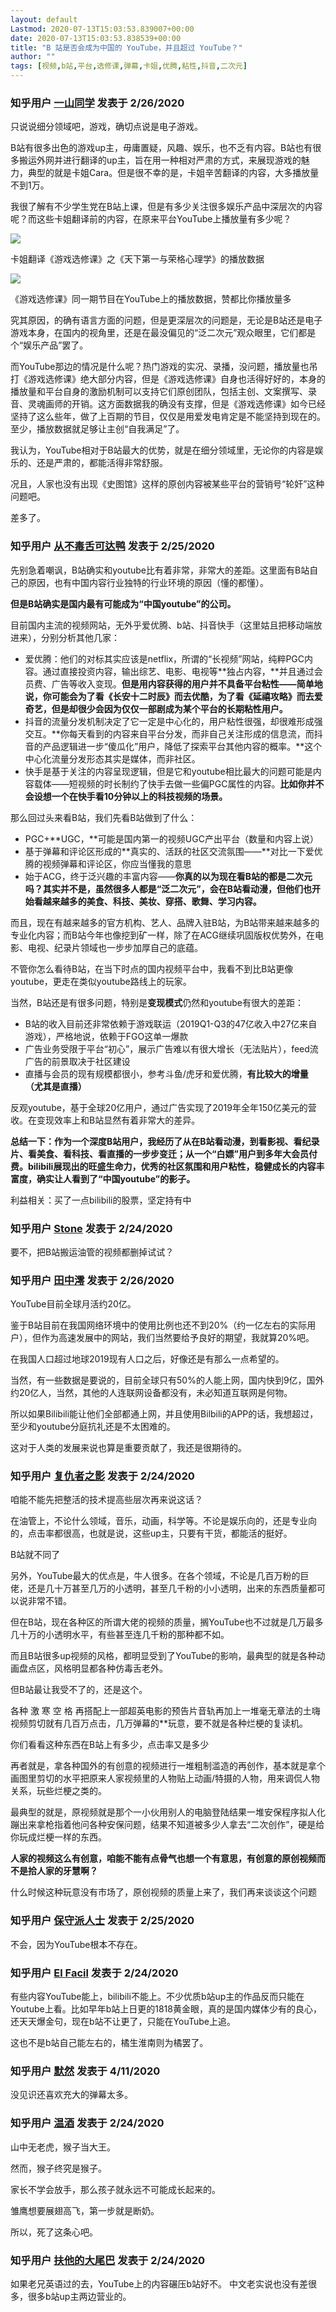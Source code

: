 ```yaml
---
layout: default
Lastmod: 2020-07-13T15:03:53.839007+00:00
date: 2020-07-13T15:03:53.838539+00:00
title: "B 站是否会成为中国的 YouTube，并且超过 YouTube？"
author: ""
tags: [视频,b站,平台,选修课,弹幕,卡姐,优腾,粘性,抖音,二次元]
---
```





### 知乎用户 [一山同学​](//www.zhihu.com/people/fcukdk) 发表于 2/26/2020
  
只说说细分领域吧，游戏，确切点说是电子游戏。

B站有很多出色的游戏up主，毋庸置疑，风趣、娱乐，也不乏有内容。B站也有很多搬运外网并进行翻译的up主，旨在用一种相对严肃的方式，来展现游戏的魅力，典型的就是卡姐Cara。但是很不幸的是，卡姐辛苦翻译的内容，大多播放量不到1万。

我很了解有不少学生党在B站上课，但是有多少关注很多娱乐产品中深层次的内容呢？而这些卡姐翻译前的内容，在原来平台YouTube上播放量有多少呢？



![](https://images.weserv.nl/?url=https%3A//pic1.zhimg.com/80/v2-d1deaab8eb5a09dc6afddce39818c42f_720w.jpg%3Fsource%3D1940ef5c)

卡姐翻译《游戏选修课》之《天下第一与荣格心理学》的播放数据



![](https://images.weserv.nl/?url=https%3A//pic1.zhimg.com/80/v2-82f100c0c6156fdff11d2d50867620b0_720w.jpg%3Fsource%3D1940ef5c)

《游戏选修课》同一期节目在YouTube上的播放数据，赞都比你播放量多

究其原因，的确有语言方面的问题，但是更深层次的问题是，无论是B站还是电子游戏本身，在国内的视角里，还是在最没偏见的“泛二次元”观众眼里，它们都是个“娱乐产品”罢了。

而YouTube那边的情况是什么呢？热门游戏的实况、录播，没问题，播放量也吊打《游戏选修课》绝大部分内容，但是《游戏选修课》自身也活得好好的，本身的播放量和平台自身的激励机制可以支持它们原创团队，包括主创、文案撰写、录音、灵魂画师的开销。这方面数据我的确没有支撑，但是《游戏选修课》如今已经坚持了这么些年，做了上百期的节目，仅仅是用爱发电肯定是不能坚持到现在的。至少，播放数据就足够让主创“自我满足”了。

我认为，YouTube相对于B站最大的优势，就是在细分领域里，无论你的内容是娱乐的、还是严肃的，都能活得非常舒服。

况且，人家也没有出现《史图馆》这样的原创内容被某些平台的营销号“轮奸”这种问题吧。

差多了。
  
  



### 知乎用户 [从不毒舌可达鸭](//www.zhihu.com/people/allen-xu-3) 发表于 2/25/2020
  
先别急着嘲讽，B站确实和youtube比有着非常，非常大的差距。这里面有B站自己的原因，也有中国内容行业独特的行业环境的原因（懂的都懂）。

**但是B站确实是国内最有可能成为“中国youtube”的公司。**

目前国内主流的视频网站，无外乎爱优腾、b站、抖音快手（这里姑且把移动端放进来），分别分析其他几家：

*   爱优腾：他们的对标其实应该是netflix，所谓的“长视频”网站，纯粹PGC内容。通过直接投资内容，输出综艺、电影、电视等**独占内容，**并且通过会员费、广告等收入变现。**但是用内容获得的用户并不具备平台粘性——**简单地说，你可能会为了看《长安十二时辰》而去优酷，为了看《延禧攻略》而去爱奇艺，但是却很少会**因为仅仅一部剧成为某个平台的长期粘性用户。**
*   抖音的流量分发机制决定了它一定是中心化的，用户粘性很强，却很难形成强交互。**你每天看到的内容来自平台分发，而非自己关注形成的信息流，而抖音的产品逻辑进一步“傻瓜化”用户，降低了探索平台其他内容的概率。**这个中心化流量分发形态其实是媒体，而非社区。
*   快手是基于关注的内容呈现逻辑，但是它和youtube相比最大的问题可能是内容载体——短视频的时长制约了快手去做一些偏PGC属性的内容。**比如你并不会设想一个在快手看10分钟以上的科技视频的场景。**

那么回过头来看B站，我们先看B站做到了什么：

*   PGC+**UGC，**可能是国内第一的视频UGC产出平台（数量和内容上说）
*   基于弹幕和评论区形成的**真实的、活跃的社区交流氛围——**对比一下爱优腾的视频弹幕和评论区，你应当懂我的意思
*   始于ACG，终于泛兴趣的丰富内容——**你真的以为现在看B站的都是二次元吗？其实并不是，虽然很多人都是“泛二次元”，会在B站看动漫，但他们也开始看越来越多的美食、科技、美妆、穿搭、歌舞、学习内容。**

而且，现在有越来越多的官方机构、艺人、品牌入驻B站，为B站带来越来越多的专业化内容；而B站今年也像挖到矿一样，除了在ACG继续巩固版权优势外，在电影、电视、纪录片领域也一步步加厚自己的底蕴。

不管你怎么看待B站，在当下时点的国内视频平台中，我看不到比B站更像youtube，更走在类似youtube路线上的玩家。

当然，B站还是有很多问题，特别是**变现模式**仍然和youtube有很大的差距：

*   B站的收入目前还非常依赖于游戏联运（2019Q1-Q3的47亿收入中27亿来自游戏），严格地说，依赖于FGO这单一爆款
*   广告业务受限于平台“初心”，展示广告难以有很大增长（无法贴片），feed流广告的前景取决于社区建设
*   直播与会员的现有规模都很小，参考斗鱼/虎牙和爱优腾，**有比较大的增量（尤其是直播）**

反观youtube，基于全球20亿用户，通过广告实现了2019年全年150亿美元的营收。在变现效率上和B站显然有着非常大的差异。

**总结一下：作为一个深度B站用户，我经历了从在B站看动漫，到看影视、看纪录片、看美食、看科技、看直播的一步步变迁；从一个“白嫖”用户到多年大会员付费。bilibili展现出的旺盛生命力，优秀的社区氛围和用户粘性，稳健成长的内容丰富度，确实让人看到了“中国youtube”的影子。**

利益相关：买了一点bilibili的股票，坚定持有中
  
  



### 知乎用户 [Stone](//www.zhihu.com/people/zhonji-92) 发表于 2/24/2020
  
要不，把B站搬运油管的视频都删掉试试？
  
  



### 知乎用户 [田中澪](//www.zhihu.com/people/tanakamio) 发表于 2/26/2020
  
YouTube目前全球月活约20亿。

鉴于B站目前在我国网络环境中的使用比例也还不到20%（约一亿左右的实际用户），但作为高速发展中的网站，我们当然要给予良好的期望，我就算20%吧。

在我国人口超过地球2019现有人口之后，好像还是有那么一点希望的。

当然，有一些数据是要说的，目前全球只有50%的人能上网，国内快到9亿，国外约20亿人，当然，其他的人连联网设备都没有，未必知道互联网是何物。

所以如果Bilibili能让他们全部都通上网，并且使用Bilbili的APP的话，我想超过，至少和youtube分庭抗礼还是不太困难的。

这对于人类的发展来说也算是重要贡献了，我还是很期待的。
  
  



### 知乎用户 [复仇者之影](//www.zhihu.com/people/fu-chou-zhe-zhi-ying) 发表于 2/24/2020
  
咱能不能先把整活的技术提高些层次再来说这话？

在油管上，不论什么领域，音乐，动画，科学等。不论是娱乐向的，还是专业向的，点击率都很高，也就是说，这些up主，只要有干货，都能活的挺好。

B站就不同了

  

另外，YouTube最大的优点是，牛人很多。在各个领域，不论是几百万粉的巨佬，还是几十万甚至几万的小透明，甚至几千粉的小小透明，出来的东西质量都可以说非常不错。

但在B站，现在各种区的所谓大佬的视频的质量，搁YouTube也不过就是几万最多几十万的小透明水平，有些甚至连几千粉的那种都不如。

  

而且B站很多up视频的风格，都明显受到了YouTube的影响，最典型的就是各种动画盘点区，风格明显都各种仿毒舌老外。

  

但B站最让我受不了的，还是这个。

  

各种 激 寒 空 格 再搭配上一部超英电影的预告片音轨再加上一堆毫无章法的土嗨视频剪切就有几百万点击，几万弹幕的\*\*玩意，要不就是各种烂梗的复读机。

  

你们看看这种东西在B站上有多少，点击率又是多少

  

再者就是，拿各种国外的有创意的视频进行一堆粗制滥造的再创作，基本就是拿个画图里剪切的水平把原来人家视频里的人物贴上动画/特摄的人物，用来调侃人物关系，玩些烂梗之类的。

  

最典型的就是，原视频就是那个一小伙用别人的电脑登陆结果一堆安保程序拟人化蹦出来拿枪指着他问各种安保问题，结果不知道被多少人拿去“二次创作”，硬是给你玩成烂梗一样的东西。

  

**人家的视频这么有创意，咱能不能有点骨气也想一个有意思，有创意的原创视频而不是拾人家的牙慧啊？**

  

什么时候这种玩意没有市场了，原创视频的质量上来了，我们再来谈谈这个问题
  
  



### 知乎用户 [保守派人士](//www.zhihu.com/people/ha-ha-30-18-92) 发表于 2/25/2020
  
不会，因为YouTube根本不存在。
  
  



### 知乎用户 [El Facil](//www.zhihu.com/people/UNSC711) 发表于 2/24/2020
  
有些内容YouTube能上，bilibili不能上。不少优质b站up主的作品反而只能在Youtube上看。比如早年b站上日更的1818黄金眼，真的是国内媒体少有的良心，还天天爆金句，现在b站不让更了，只能在YouTube上追。

  

这也不是b站自己能左右的，橘生淮南则为橘罢了。
  
  



### 知乎用户 [默然](//www.zhihu.com/people/moranzcw) 发表于 4/11/2020
  
没见识还喜欢充大的弹幕太多。
  
  



### 知乎用户 [温酒](//www.zhihu.com/people/warmwine) 发表于 2/24/2020
  
山中无老虎，猴子当大王。

然而，猴子终究是猴子。

家长不学会放手，那么孩子就永远不可能成长起来的。

雏鹰想要展翅高飞，第一步就是断奶。

所以，死了这条心吧。
  
  



### 知乎用户 [扶他的大尾巴](//www.zhihu.com/people/mao-mao-35-11-8) 发表于 2/24/2020
  
如果老兄英语过的去，YouTube上的内容碾压b站好不。 中文老实说也没有差很多，很多b站up主两边营业的。
  
  


